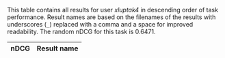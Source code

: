This table contains all results for user *xluptak4* in descending order of task
performance.  Result names are based on the filenames of the results with
underscores (`_`) replaced with a comma and a space for improved readability.
The random nDCG for this task is 0.6471.

| nDCG | Result name |
|------|:------------|
